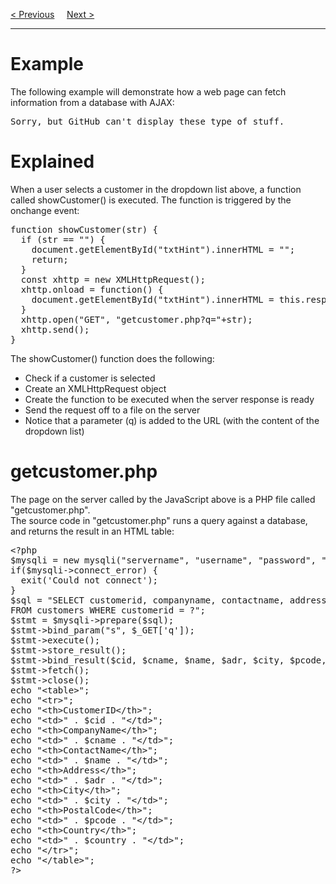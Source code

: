 <a href="/JS/AJAX/ASP.md">&lt; Previous</a>
&nbsp;&nbsp;&nbsp;
<a href="/JS/AJAX/Applications.md">Next &gt;</a>
<hr>
<h1>Example</h1>
The following example will demonstrate how a web page can fetch information from a database with AJAX:
<pre>Sorry, but GitHub can't display these type of stuff.</pre>
<h1>Explained</h1>
When a user selects a customer in the dropdown list above, a function called showCustomer() is executed. The function is triggered by the onchange event:
<pre>
function showCustomer(str) {
  if (str == "") {
    document.getElementById("txtHint").innerHTML = "";
    return;
  }
  const xhttp = new XMLHttpRequest();
  xhttp.onload = function() {
    document.getElementById("txtHint").innerHTML = this.responseText;
  }
  xhttp.open("GET", "getcustomer.php?q="+str);
  xhttp.send();
}
</pre>
The showCustomer() function does the following:
<ul>
  <li>Check if a customer is selected</li>
  <li>Create an XMLHttpRequest object</li>
  <li>Create the function to be executed when the server response is ready</li>
  <li>Send the request off to a file on the server</li>
  <li>Notice that a parameter (q) is added to the URL (with the content of the dropdown list)</li>
</ul>
<h1>getcustomer.php</h1>
The page on the server called by the JavaScript above is a PHP file called "getcustomer.php".
<br>
The source code in "getcustomer.php" runs a query against a database, and returns the result in an HTML table:
<pre>
&lt;?php
$mysqli = new mysqli("servername", "username", "password", "dbname");
if($mysqli-&gt;connect_error) {
  exit('Could not connect');
}
$sql = "SELECT customerid, companyname, contactname, address, city, postalcode, country
FROM customers WHERE customerid = ?";
$stmt = $mysqli-&gt;prepare($sql);
$stmt-&gt;bind_param("s", $_GET['q']);
$stmt-&gt;execute();
$stmt-&gt;store_result();
$stmt-&gt;bind_result($cid, $cname, $name, $adr, $city, $pcode, $country);
$stmt-&gt;fetch();
$stmt-&gt;close();
echo "&lt;table&gt;";
echo "&lt;tr&gt;";
echo "&lt;th>CustomerID&lt;/th&gt;";
echo "&lt;td&gt;" . $cid . "&lt;/td&gt;";
echo "&lt;th&gt;CompanyName&lt;/th&gt;";
echo "&lt;td&gt;" . $cname . "&lt;/td&gt;";
echo "&lt;th&gt;ContactName&lt;/th&gt;";
echo "&lt;td&gt;" . $name . "&lt;/td&gt;";
echo "&lt;th&gt;Address&lt;/th&gt;";
echo "&lt;td&gt;" . $adr . "&lt;/td&gt;";
echo "&lt;th&gt;City&lt;/th&gt;";
echo "&lt;td&gt;" . $city . "&lt;/td&gt;";
echo "&lt;th&gt;PostalCode&lt;/th&gt;";
echo "&lt;td&gt;" . $pcode . "&lt;/td&gt;";
echo "&lt;th&gt;Country&lt;/th&gt;";
echo "&lt;td&gt;" . $country . "&lt;/td&gt;";
echo "&lt;/tr&gt;";
echo "&lt;/table&gt;";
?&gt;
</pre>
